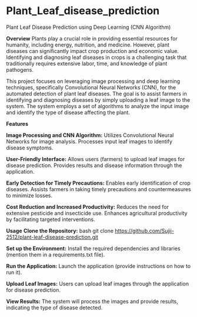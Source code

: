 # Plant_Leaf_disease_prediction
Plant Leaf Disease Prediction using Deep Learning (CNN Algorithm)

**Overview**
Plants play a crucial role in providing essential resources for humanity, including energy, nutrition, and medicine. However, plant diseases can significantly impact crop production and economic value. Identifying and diagnosing leaf diseases in crops is a challenging task that traditionally requires extensive labor, time, and knowledge of plant pathogens.

This project focuses on leveraging image processing and deep learning techniques, specifically Convolutional Neural Networks (CNN), for the automated detection of plant leaf diseases. The goal is to assist farmers in identifying and diagnosing diseases by simply uploading a leaf image to the system. The system employs a set of algorithms to analyze the input image and identify the type of disease affecting the plant.

**Features**

**Image Processing and CNN Algorithm:**
Utilizes Convolutional Neural Networks for image analysis.
Processes input leaf images to identify disease symptoms.

**User-Friendly Interface:**
Allows users (farmers) to upload leaf images for disease prediction.
Provides results and disease information through the application.

**Early Detection for Timely Precautions:**
Enables early identification of crop diseases.
Assists farmers in taking timely precautions and countermeasures to minimize losses.

**Cost Reduction and Increased Productivity:**
Reduces the need for extensive pesticide and insecticide use.
Enhances agricultural productivity by facilitating targeted interventions.

**Usage**
**Clone the Repository:**
bash
git clone https://github.com/Sujii-2512/plant-leaf-disease-prediction.git

**Set up the Environment:**
Install the required dependencies and libraries (mention them in a requirements.txt file).

**Run the Application:**
Launch the application (provide instructions on how to run it).

**Upload Leaf Images:**
Users can upload leaf images through the application for disease prediction.

**View Results:**
The system will process the images and provide results, indicating the type of disease detected.
